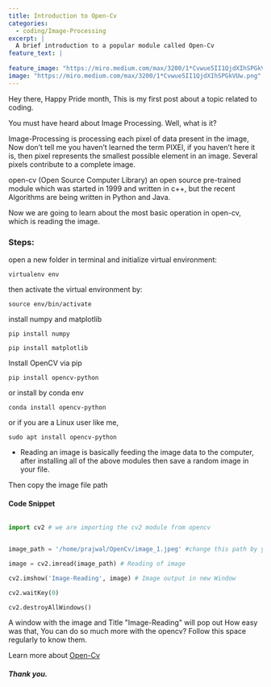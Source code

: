 ```yaml
---
title: Introduction to Open-Cv
categories:
  - coding/Image-Processing
excerpt: |
  A brief introduction to a popular module called Open-Cv
feature_text: |
   
feature_image: "https://miro.medium.com/max/3200/1*Cvwue5II1QjdXIhSPGkVUw.png"
image: "https://miro.medium.com/max/3200/1*Cvwue5II1QjdXIhSPGkVUw.png"
---
```


Hey there, Happy Pride month, This is my first post about a topic related to coding.

You must have heard about Image Processing. Well, what is it?

Image-Processing is processing each pixel of data present in the image, Now don’t tell me you haven’t learned the term PIXEl, if you haven’t here it is, then pixel represents the smallest possible element in an image. Several pixels contribute to a complete image.

open-cv (Open Source Computer Library) an open source pre-trained module which was started in 1999 and written in c++, but the recent Algorithms are being written in Python and Java.

Now we are going to learn about the most basic operation in open-cv, which is reading the image.

### Steps:

open a new folder in terminal and initialize virtual environment:

```virtualenv env```

then activate the virtual environment by:

```source env/bin/activate```

install numpy and matplotlib

```pip install numpy```

```pip install matplotlib```

Install OpenCV via pip

```pip install opencv-python```

or install by conda env

```conda install opencv-python```

or if you are a Linux user like me,

```sudo apt install opencv-python```

* Reading an image is basically feeding the image data to the computer, after installing all of the above modules then save a random image in your file.

Then copy the image file path

#### Code Snippet

```python

import cv2 # we are importing the cv2 module from opencv


image_path = '/home/prajwal/OpenCv/image_1.jpeg' #change this path by your image path

image = cv2.imread(image_path) # Reading of image

cv2.imshow('Image-Reading', image) # Image output in new Window

cv2.waitKey(0)

cv2.destroyAllWindows()
```
A window with the image and Title "Image-Reading" will pop out
How easy was that, You can do so much more with the opencv? Follow this space regularly to know them.
 
Learn more about [Open-Cv](https://opencv.org/)
##### Thank you.
